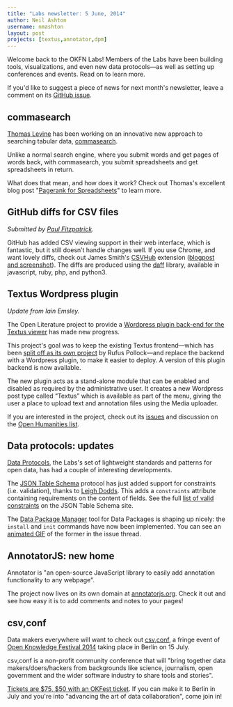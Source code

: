 ```yaml
---
title: "Labs newsletter: 5 June, 2014"
author: Neil Ashton
username: nmashton
layout: post
projects: [textus,annotator,dpm]
---
```


Welcome back to the OKFN Labs! Members of the Labs have been building tools, visualizations, and even new data protocols—as well as setting up conferences and events. Read on to learn more.

If you'd like to suggest a piece of news for next month's newsletter, leave a comment on its [GitHub issue](https://github.com/okfn/okfn.github.com/issues/215).

## commasearch

[Thomas Levine](http://okfnlabs.org/members/tlevine/) has been working on an innovative new approach to searching tabular data, [commasearch](https://github.com/tlevine/commasearch).

Unlike a normal search engine, where you submit words and get pages of words back, with commasearch, you submit spreadsheets and get spreadsheets in return.

What does that mean, and how does it work? Check out Thomas's excellent blog post "[Pagerank for Spreadsheets](http://dada.pink/dada/pagerank-for-spreadsheets/)" to learn more.

## GitHub diffs for CSV files

*Submitted by [Paul Fitzpatrick](http://okfnlabs.org/members/paulfitz/).*

GitHub has added CSV viewing support in their web interface, which is fantastic, but it still doesn’t handle changes well. If you use Chrome, and want lovely diffs, check out James Smith's [CSVHub](https://github.com/theodi/csvhub) extension ([blogpost and screenshot](http://theodi.org/blog/csvhub-github-diffs-for-csv-files)). The diffs are produced using the [daff](http://paulfitz.github.io/daff/) library, available in javascript, ruby, php, and python3.

## Textus Wordpress plugin

*Update from Iain Emsley.*

The Open Literature project to provide a [Wordpress plugin back-end for the Textus viewer](https://github.com/okfn/textus-wordpress) has made new progress.

This project's goal was to keep the existing Textus frontend—which has been [split off as its own project](https://github.com/okfn/textus-viewer) by Rufus Pollock—and replace the backend with a Wordpress plugin, to make it easier to deploy. A version of this plugin backend is now available.

The new plugin acts as a stand-alone module that can be enabled and disabled as required by the administrative user. It creates a new Wordpress post type called “Textus” which is available as part of the menu, giving the user a place to upload text and annotation files using the Media uploader.

If you are interested in the project, check out its [issues](https://github.com/okfn/textus-wordpress/issues) and discussion on the [Open Humanities list](https://lists.okfn.org/mailman/listinfo/open-humanities).

## Data protocols: updates

[Data Protocols](http://dataprotocols.org/), the Labs's set of lightweight standards and patterns for open data, has had a couple of interesting developments.

The [JSON Table Schema](http://dataprotocols.org/json-table-schema/) protocol has just added support for constraints (i.e. validation), thanks to [Leigh Dodds](http://www.ldodds.com/). This adds a `constraints` attribute containing requirements on the content of fields. See the full [list of valid constraints](http://dataprotocols.org/json-table-schema/#field-constraints) on the JSON Table Schema site.

The [Data Package Manager](https://github.com/okfn/dpm/) tool for Data Packages is shaping up nicely: the `install` and `init` commands have now been implemented. You can see an [animated GIF](https://github.com/okfn/dpm/issues/3#issuecomment-43440812) of the former in the issue thread.

## AnnotatorJS: new home

Annotator is "an open-source JavaScript library to easily add annotation functionality to any webpage".

The project now lives on its own domain at [annotatorjs.org](http://annotatorjs.org/). Check it out and see how easy it is to add comments and notes to your pages!

## csv,conf

Data makers everywhere will want to check out [csv,conf](http://csvconf.com/), a fringe event of [Open Knowledge Festival 2014](http://2014.okfestival.org/) taking place in Berlin on 15 July.

csv,conf is a non-profit community conference that will "bring together data makers/doers/hackers from backgrounds like science, journalism, open government and the wider software industry to share tools and stories".

[Tickets are $75, $50 with an OKFest ticket](http://register.csvconf.com/). If you can make it to Berlin in July and you're into "advancing the art of data collaboration", come join in!